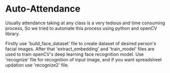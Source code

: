 # Auto-Attendance
Usually attendance taking at any class is a very tedious and time consuming process, So we tried to automate this process using python and openCV library.


Firstly use 'build_face_dataset' file to create dataset of desired person's facial images.
After that 'extract_embedding' and 'train_model' files are used to train openCV's deep learning face recognition model.
Use 'recognize' file for recognition of input image, and if you want spreadsheet updation use 'recognize2' file.
